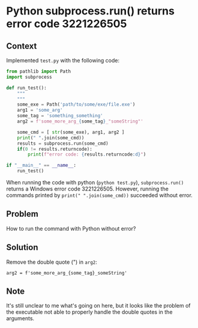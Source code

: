 # Python subprocess.run() returns error code 3221226505

## Context

Implemented `test.py` with the following code:

```python
from pathlib import Path
import subprocess

def run_test():
    """
    """
    some_exe = Path('path/to/some/exe/file.exe')
    arg1 = 'some_arg'
    some_tag = 'something_something'
    arg2 = f'some_more_arg_{some_tag}_"someString"'

    some_cmd = [ str(some_exe), arg1, arg2 ]
    print(" ".join(some_cmd))
    results = subprocess.run(some_cmd)
    if(0 != results.returncode):
        print(f"error code: {results.returncode:d}")

if "__main__" == __name__:
    run_test()
```

When running the code with python (`python test.py`), `subprocess.run()` returns a Windows error code 3221226505. However, running the commands printed by `print(" ".join(some_cmd))` succeeded without error.

## Problem

How to run the command with Python without error?

## Solution

Remove the double quote (") in `arg2`:

```
arg2 = f'some_more_arg_{some_tag}_someString'
```

## Note

It's still unclear to me what's going on here, but it looks like the problem of the executable not able to properly handle the double quotes in the arguments.
